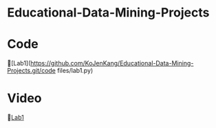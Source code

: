 # Educational-Data-Mining-Projects

# Code

📌[Lab1](https://github.com/KoJenKang/Educational-Data-Mining-Projects.git/code files/lab1.py)


# Video
📌[Lab1]()
